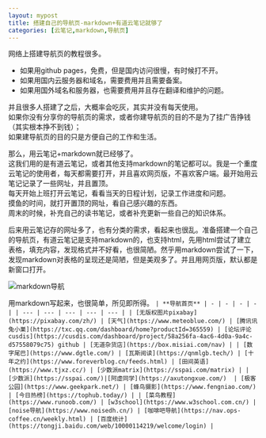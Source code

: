 ```yaml
---
layout: mypost
title: 搭建自己的导航页-markdown+有道云笔记就够了
categories: [云笔记,markdown,导航页]
---
```


网络上搭建导航页的教程很多。
- 如果用github pages，免费，但是国内访问很慢，有时候打不开。
- 如果用国内云服务器和域名，需要费用并且需要备案。
- 如果用国外域名和服务器，也需要费用并且存在翻译和维护的问题。

并且很多人搭建了之后，大概率会吃灰，其实并没有每天使用。<br>如果你没有分享你的导航页的需求，或者你建导航页的目的不是为了挂广告挣钱（其实根本挣不到钱）；<br>如果建导航页的目的只是方便自己的工作和生活。

那么，用云笔记+markdown就已经够了。<br>这我们用的是有道云笔记，或者其他支持markdown的笔记都可以。我是一个重度云笔记的使用者，每天都需要打开，并且喜欢网页版，不喜欢客户端。最开始用云笔记记录了一些网址，并且置顶。<br>每天开始上班打开云笔记，看看当天的日程计划，记录工作进度和问题。<br>摸鱼的时间，就打开置顶的网址，看自己感兴趣的东西。<br>周末的时候，补充自己的读书笔记，或者补充更新一些自己的知识体系。

后来用云笔记存的网址多了，也有分类的需求，看起来也很乱。准备搭建一个自己的导航页，有道云笔记是支持markdown的，也支持html，先用html尝试了建立表格，填充内容，发现格式并不好看，也很简陋。然乎用markdown尝试了一下，发现markdown对表格的呈现还是简陋，但是美观多了。并且用网页版，默认都是新窗口打开。

![markdown导航](https://www.wuyeso.com/i/zb_users/upload/2022/09/202209051662362054347628.png)

用markdown写起来，也很简单，所见即所得。
`| **导航首页** | - | - | - | - |
| --- | --- | --- | --- | --- |
| [无版权图片pixabay](https://pixabay.com/zh/) | [天气](https://www.meteoblue.com/) | [腾讯讯兔小巣](https://txc.qq.com/dashboard/home?productId=365559) | [论坛评论cusdis](https://cusdis.com/dashboard/project/58a256fa-4ac6-4d0a-9a4c-d57558079c75) github | [无道杂货店](https://box.misiai.com/nav) |
| [数字尾巴](https://www.dgtle.com/) | [瓦斯阅读](https://qnmlgb.tech/) | [十年之约](https://www.foreverblog.cn/feeds.html) | [田间英语](https://www.tjxz.cc/) | [少数派matrix](https://sspai.com/matrix) |
| [少数派](https://sspai.com/)|[阿虚同学](https://axutongxue.com/)  | [极客公园](https://www.geekpark.net/) | [蜂鸟摄影](https://www.fengniao.com/) | [今日热榜](https://tophub.today/) |
| [菜鸟教程](https://www.runoob.com/) | [w3school](https://www.w3school.com.cn/) | [noise导航](https://www.noisedh.cn/) | [咖啡吧导航](https://nav.ops-coffee.cn/weekly.html) | [百度统计](https://tongji.baidu.com/web/10000114219/welcome/login) |`

